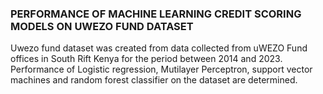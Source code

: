 ### PERFORMANCE OF MACHINE LEARNING CREDIT SCORING MODELS ON UWEZO FUND DATASET 

 Uwezo fund dataset was  created from data collected from uWEZO Fund offices in South Rift Kenya for the period between 2014 and 2023. Performance of Logistic regression, Mutilayer Perceptron, support vector machines and random forest classifier on the dataset are determined.
